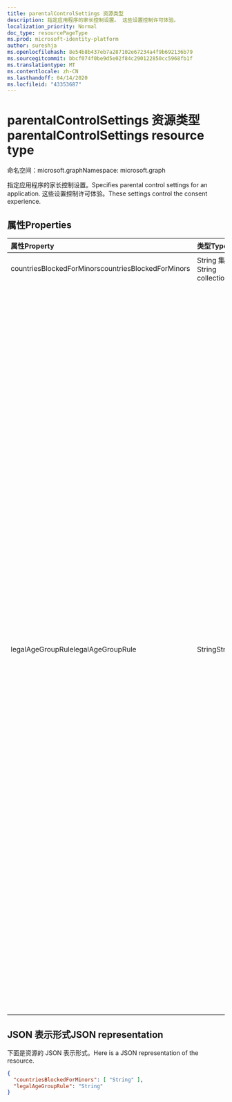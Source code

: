 ```yaml
---
title: parentalControlSettings 资源类型
description: 指定应用程序的家长控制设置。 这些设置控制许可体验。
localization_priority: Normal
doc_type: resourcePageType
ms.prod: microsoft-identity-platform
author: sureshja
ms.openlocfilehash: 8e54b8b437eb7a287102e67234a4f9b692136b79
ms.sourcegitcommit: bbcf074f0be9d5e02f84c290122850cc5968fb1f
ms.translationtype: MT
ms.contentlocale: zh-CN
ms.lasthandoff: 04/14/2020
ms.locfileid: "43353687"
---
```

# <a name="parentalcontrolsettings-resource-type"></a><span data-ttu-id="2bc51-104">parentalControlSettings 资源类型</span><span class="sxs-lookup"><span data-stu-id="2bc51-104">parentalControlSettings resource type</span></span>

<span data-ttu-id="2bc51-105">命名空间：microsoft.graph</span><span class="sxs-lookup"><span data-stu-id="2bc51-105">Namespace: microsoft.graph</span></span>

<span data-ttu-id="2bc51-106">指定应用程序的家长控制设置。</span><span class="sxs-lookup"><span data-stu-id="2bc51-106">Specifies parental control settings for an application.</span></span> <span data-ttu-id="2bc51-107">这些设置控制许可体验。</span><span class="sxs-lookup"><span data-stu-id="2bc51-107">These settings control the consent experience.</span></span>

## <a name="properties"></a><span data-ttu-id="2bc51-108">属性</span><span class="sxs-lookup"><span data-stu-id="2bc51-108">Properties</span></span>

| <span data-ttu-id="2bc51-109">属性</span><span class="sxs-lookup"><span data-stu-id="2bc51-109">Property</span></span> | <span data-ttu-id="2bc51-110">类型</span><span class="sxs-lookup"><span data-stu-id="2bc51-110">Type</span></span> | <span data-ttu-id="2bc51-111">说明</span><span class="sxs-lookup"><span data-stu-id="2bc51-111">Description</span></span> |
:---------------|:--------|:----------|
|<span data-ttu-id="2bc51-112">countriesBlockedForMinors</span><span class="sxs-lookup"><span data-stu-id="2bc51-112">countriesBlockedForMinors</span></span>|<span data-ttu-id="2bc51-113">String 集合</span><span class="sxs-lookup"><span data-stu-id="2bc51-113">String collection</span></span>| <span data-ttu-id="2bc51-114">指定[两个字母的 ISO 国家/地区代码](https://www.iso.org/iso-3166-country-codes.html)。</span><span class="sxs-lookup"><span data-stu-id="2bc51-114">Specifies the [two-letter ISO country codes](https://www.iso.org/iso-3166-country-codes.html).</span></span> <span data-ttu-id="2bc51-115">将阻止对此列表中指定国家/地区的未成年人访问应用程序。</span><span class="sxs-lookup"><span data-stu-id="2bc51-115">Access to the application will be blocked for minors from the countries specified in this list.</span></span>|
|<span data-ttu-id="2bc51-116">legalAgeGroupRule</span><span class="sxs-lookup"><span data-stu-id="2bc51-116">legalAgeGroupRule</span></span>| <span data-ttu-id="2bc51-117">String</span><span class="sxs-lookup"><span data-stu-id="2bc51-117">String</span></span> | <span data-ttu-id="2bc51-118">指定适用于应用程序用户的法律年龄组规则。</span><span class="sxs-lookup"><span data-stu-id="2bc51-118">Specifies the legal age group rule that applies to users of the app.</span></span> <span data-ttu-id="2bc51-119">可以设置为下列值之一：</span><span class="sxs-lookup"><span data-stu-id="2bc51-119">Can be set to one of the following values:</span></span> <table><tr><th><span data-ttu-id="2bc51-120">值</span><span class="sxs-lookup"><span data-stu-id="2bc51-120">Value</span></span></th><th><span data-ttu-id="2bc51-121">说明</span><span class="sxs-lookup"><span data-stu-id="2bc51-121">Description</span></span></th></tr><tr><td><span data-ttu-id="2bc51-122">允许</span><span class="sxs-lookup"><span data-stu-id="2bc51-122">Allow</span></span></td><td><span data-ttu-id="2bc51-123">默认值。</span><span class="sxs-lookup"><span data-stu-id="2bc51-123">Default.</span></span> <span data-ttu-id="2bc51-124">强制实施合法的最小值。</span><span class="sxs-lookup"><span data-stu-id="2bc51-124">Enforces the legal minimum.</span></span> <span data-ttu-id="2bc51-125">这意味着欧盟和韩国的未成年人需要家长同意。</span><span class="sxs-lookup"><span data-stu-id="2bc51-125">This means parental consent is required for minors in the European Union and Korea.</span></span></td></tr><tr><td><span data-ttu-id="2bc51-126">RequireConsentForPrivacyServices</span><span class="sxs-lookup"><span data-stu-id="2bc51-126">RequireConsentForPrivacyServices</span></span></td><td><span data-ttu-id="2bc51-127">强制用户指定要符合 COPPA 规则的出生日期。</span><span class="sxs-lookup"><span data-stu-id="2bc51-127">Enforces the user to specify date of birth to comply with COPPA rules.</span></span> </td></tr><tr><td><span data-ttu-id="2bc51-128">RequireConsentForMinors</span><span class="sxs-lookup"><span data-stu-id="2bc51-128">RequireConsentForMinors</span></span></td><td><span data-ttu-id="2bc51-129">要求对低于18岁的家长同意，而不考虑国家/地区的次要规则。</span><span class="sxs-lookup"><span data-stu-id="2bc51-129">Requires parental consent for ages below 18, regardless of country minor rules.</span></span></td></tr><tr><td><span data-ttu-id="2bc51-130">RequireConsentForKids</span><span class="sxs-lookup"><span data-stu-id="2bc51-130">RequireConsentForKids</span></span></td><td><span data-ttu-id="2bc51-131">需要对低于14的年龄进行家长同意，而不考虑国家/地区的次要规则。</span><span class="sxs-lookup"><span data-stu-id="2bc51-131">Requires parental consent for ages below 14, regardless of country minor rules.</span></span></td></tr><tr><td><span data-ttu-id="2bc51-132">BlockMinors</span><span class="sxs-lookup"><span data-stu-id="2bc51-132">BlockMinors</span></span></td><td><span data-ttu-id="2bc51-133">阻止未成年人使用应用。</span><span class="sxs-lookup"><span data-stu-id="2bc51-133">Blocks minors from using the app.</span></span></td></tr></table> |

## <a name="json-representation"></a><span data-ttu-id="2bc51-134">JSON 表示形式</span><span class="sxs-lookup"><span data-stu-id="2bc51-134">JSON representation</span></span>
<span data-ttu-id="2bc51-135">下面是资源的 JSON 表示形式。</span><span class="sxs-lookup"><span data-stu-id="2bc51-135">Here is a JSON representation of the resource.</span></span>

<!--{
  "blockType": "resource",
  "@odata.type": "microsoft.graph.parentalControlSettings"
}-->
```json
{
  "countriesBlockedForMinors": [ "String" ],
  "legalAgeGroupRule": "String"
}

```
